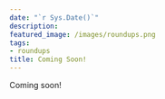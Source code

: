 ```yaml
---
date: "`r Sys.Date()`"
description: 
featured_image: /images/roundups.png
tags:
- roundups
title: Coming Soon!
---
```


Coming soon!